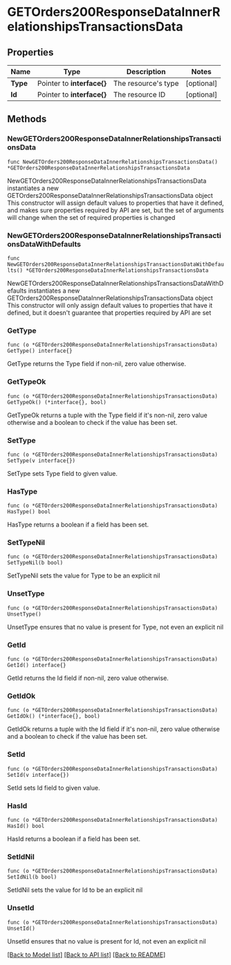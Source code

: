 # GETOrders200ResponseDataInnerRelationshipsTransactionsData

## Properties

Name | Type | Description | Notes
------------ | ------------- | ------------- | -------------
**Type** | Pointer to **interface{}** | The resource&#39;s type | [optional] 
**Id** | Pointer to **interface{}** | The resource ID | [optional] 

## Methods

### NewGETOrders200ResponseDataInnerRelationshipsTransactionsData

`func NewGETOrders200ResponseDataInnerRelationshipsTransactionsData() *GETOrders200ResponseDataInnerRelationshipsTransactionsData`

NewGETOrders200ResponseDataInnerRelationshipsTransactionsData instantiates a new GETOrders200ResponseDataInnerRelationshipsTransactionsData object
This constructor will assign default values to properties that have it defined,
and makes sure properties required by API are set, but the set of arguments
will change when the set of required properties is changed

### NewGETOrders200ResponseDataInnerRelationshipsTransactionsDataWithDefaults

`func NewGETOrders200ResponseDataInnerRelationshipsTransactionsDataWithDefaults() *GETOrders200ResponseDataInnerRelationshipsTransactionsData`

NewGETOrders200ResponseDataInnerRelationshipsTransactionsDataWithDefaults instantiates a new GETOrders200ResponseDataInnerRelationshipsTransactionsData object
This constructor will only assign default values to properties that have it defined,
but it doesn't guarantee that properties required by API are set

### GetType

`func (o *GETOrders200ResponseDataInnerRelationshipsTransactionsData) GetType() interface{}`

GetType returns the Type field if non-nil, zero value otherwise.

### GetTypeOk

`func (o *GETOrders200ResponseDataInnerRelationshipsTransactionsData) GetTypeOk() (*interface{}, bool)`

GetTypeOk returns a tuple with the Type field if it's non-nil, zero value otherwise
and a boolean to check if the value has been set.

### SetType

`func (o *GETOrders200ResponseDataInnerRelationshipsTransactionsData) SetType(v interface{})`

SetType sets Type field to given value.

### HasType

`func (o *GETOrders200ResponseDataInnerRelationshipsTransactionsData) HasType() bool`

HasType returns a boolean if a field has been set.

### SetTypeNil

`func (o *GETOrders200ResponseDataInnerRelationshipsTransactionsData) SetTypeNil(b bool)`

 SetTypeNil sets the value for Type to be an explicit nil

### UnsetType
`func (o *GETOrders200ResponseDataInnerRelationshipsTransactionsData) UnsetType()`

UnsetType ensures that no value is present for Type, not even an explicit nil
### GetId

`func (o *GETOrders200ResponseDataInnerRelationshipsTransactionsData) GetId() interface{}`

GetId returns the Id field if non-nil, zero value otherwise.

### GetIdOk

`func (o *GETOrders200ResponseDataInnerRelationshipsTransactionsData) GetIdOk() (*interface{}, bool)`

GetIdOk returns a tuple with the Id field if it's non-nil, zero value otherwise
and a boolean to check if the value has been set.

### SetId

`func (o *GETOrders200ResponseDataInnerRelationshipsTransactionsData) SetId(v interface{})`

SetId sets Id field to given value.

### HasId

`func (o *GETOrders200ResponseDataInnerRelationshipsTransactionsData) HasId() bool`

HasId returns a boolean if a field has been set.

### SetIdNil

`func (o *GETOrders200ResponseDataInnerRelationshipsTransactionsData) SetIdNil(b bool)`

 SetIdNil sets the value for Id to be an explicit nil

### UnsetId
`func (o *GETOrders200ResponseDataInnerRelationshipsTransactionsData) UnsetId()`

UnsetId ensures that no value is present for Id, not even an explicit nil

[[Back to Model list]](../README.md#documentation-for-models) [[Back to API list]](../README.md#documentation-for-api-endpoints) [[Back to README]](../README.md)


